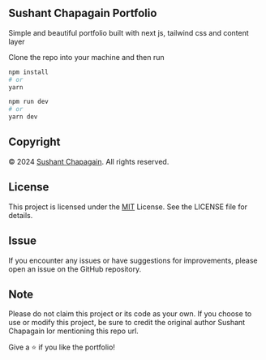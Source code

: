 ## Sushant Chapagain Portfolio

Simple and beautiful portfolio built with next js, tailwind css and content layer 

Clone the repo into your machine and then run

```bash
npm install
# or
yarn 

npm run dev
# or
yarn dev
```
## Copyright
© 2024 [Sushant Chapagain](https://github.com/sushantchapagain1). All rights reserved.

## License
This project is licensed under the [MIT](https://github.com/sushantchapagain1/sushantchapagain-portfolio/main/license) License. See the LICENSE file for details.

## Issue
If you encounter any issues or have suggestions for improvements, please open an issue on the GitHub repository.

## Note
Please do not claim this project or its code as your own. If you choose to use or modify this project, be sure to credit the original author Sushant Chapagain lor mentioning this repo url. 

Give a ⭐️ if you like the portfolio!







